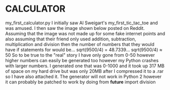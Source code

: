 # CALCULATOR
my_first_calculator.py I initially saw Al Sweigart's my_first_tic_tac_toe and was amused. I then saw the image shown below posted on Reddit. Assuming that the image was not made up for some fake internet points and also assuming that their friend only used addition, subtraction, multiplication and division then the number of numbers that they would have if statements for would be...  sqrt(9500/4) = 48.7339... sqrt(9500/4) ≈ 50  So to be true to the "real" story I have only gone from 0-50 however higher numbers can easily be generated too however my Python crashes with larger numbers. I generated one that was 0-1000 and it took up 317 MB of space on my hard drive but was only 20MB after I compressed it to a .rar so I have also attached it.  The generator will not work in Python 2 however it can probably be patched to work by doing from __future__ import division
